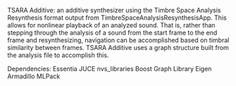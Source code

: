 TSARA Additive:
an additive synthesizer using the Timbre Space Analysis Resynthesis format output from TimbreSpaceAnalysisResynthesisApp.
This allows for nonlinear playback of an analyzed sound.
That is, rather than stepping through the analysis of a sound from the start frame to the end frame and resynthesizing, navigation can be accomplished based on timbral similarity between frames.
TSARA Additive uses a graph structure built from the analysis file to accomplish this.


Dependencies:
Essentia
JUCE
nvs_libraries
Boost Graph Library
Eigen
Armadillo
MLPack

